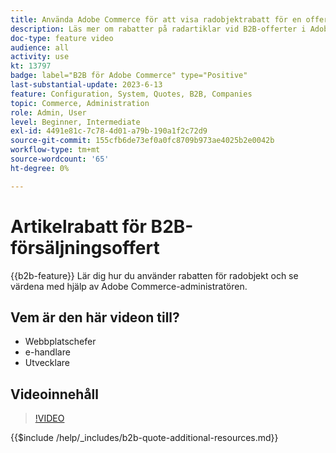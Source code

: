 ```yaml
---
title: Använda Adobe Commerce för att visa radobjektrabatt för en offert
description: Läs mer om rabatter på radartiklar vid B2B-offerter i Adobe Commerce
doc-type: feature video
audience: all
activity: use
kt: 13797
badge: label="B2B för Adobe Commerce" type="Positive"
last-substantial-update: 2023-6-13
feature: Configuration, System, Quotes, B2B, Companies
topic: Commerce, Administration
role: Admin, User
level: Beginner, Intermediate
exl-id: 4491e81c-7c78-4d01-a79b-190a1f2c72d9
source-git-commit: 155cfb6de73ef0a0fc8709b973ae4025b2e0042b
workflow-type: tm+mt
source-wordcount: '65'
ht-degree: 0%

---
```


# Artikelrabatt för B2B-försäljningsoffert

{{b2b-feature}}
Lär dig hur du använder rabatten för radobjekt och se värdena med hjälp av Adobe Commerce-administratören.

## Vem är den här videon till?

- Webbplatschefer
- e-handlare
- Utvecklare

## Videoinnehåll

>[!VIDEO](https://video.tv.adobe.com/v/3420415?learn=on)

{{$include /help/_includes/b2b-quote-additional-resources.md}}
